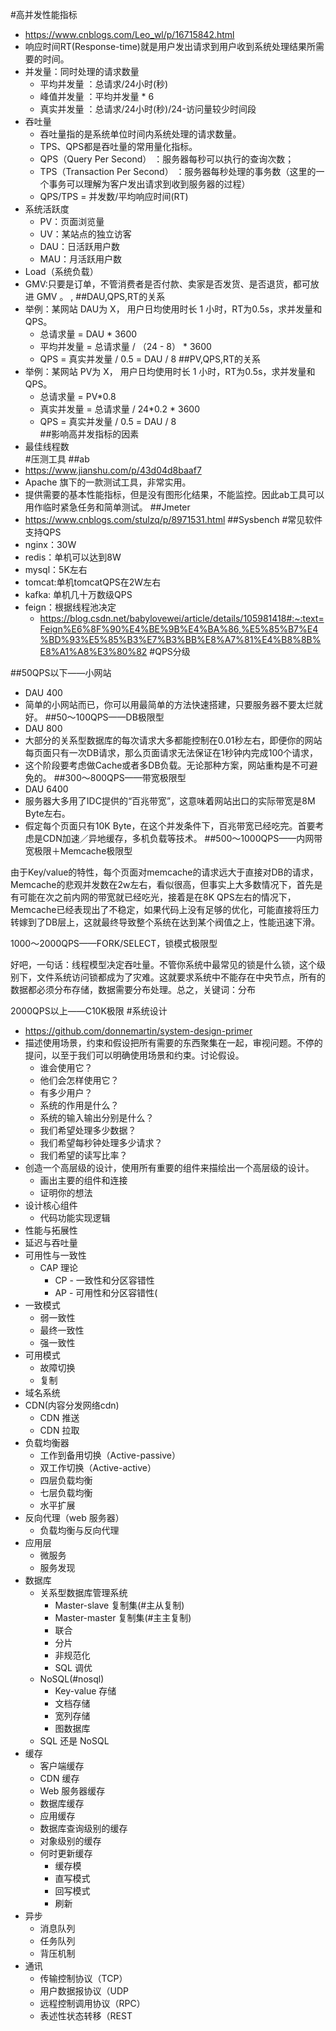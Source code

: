 #高并发性能指标
* https://www.cnblogs.com/Leo_wl/p/16715842.html
* 响应时间RT(Response-time)就是用户发出请求到用户收到系统处理结果所需要的时间。
* 并发量：同时处理的请求数量
    * 平均并发量 ：总请求/24小时(秒)
    * 峰值并发量 ：平均并发量 * 6
    * 真实并发量 ：总请求/24小时(秒)/24-访问量较少时间段
* 吞吐量
    * 吞吐量指的是系统单位时间内系统处理的请求数量。
    * TPS、QPS都是吞吐量的常用量化指标。
    * QPS（Query Per Second） ：服务器每秒可以执行的查询次数；
    * TPS（Transaction Per Second） ：服务器每秒处理的事务数（这里的一个事务可以理解为客户发出请求到收到服务器的过程）
    * QPS/TPS = 并发数/平均响应时间(RT)
* 系统活跃度   
    * PV：页面浏览量
    * UV：某站点的独立访客
    * DAU：日活跃用户数
    * MAU：月活跃用户数
* Load（系统负载）   
* GMV:只要是订单，不管消费者是否付款、卖家是否发货、是否退货，都可放进 GMV 。 ,
##DAU,QPS,RT的关系
* 举例：某网站 DAU为 X， 用户日均使用时长 1 小时，RT为0.5s，求并发量和QPS。
    * 总请求量 = DAU * 3600
    * 平均并发量 = 总请求量 / （24 - 8） * 3600
    * QPS = 真实并发量 / 0.5 = DAU / 8
##PV,QPS,RT的关系
* 举例：某网站 PV为 X， 用户日均使用时长 1 小时，RT为0.5s，求并发量和QPS。
    * 总请求量 = PV*0.8
    * 真实并发量 = 总请求量 / 24*0.2 * 3600
    * QPS = 真实并发量 / 0.5 = DAU / 8   
##影响高并发指标的因素
* 最佳线程数     
#压测工具
##ab
* https://www.jianshu.com/p/43d04d8baaf7
* Apache 旗下的一款测试工具，非常实用。
* 提供需要的基本性能指标，但是没有图形化结果，不能监控。因此ab工具可以用作临时紧急任务和简单测试。 
##Jmeter
* https://www.cnblogs.com/stulzq/p/8971531.html
##Sysbench
#常见软件支持QPS
* nginx：30W
* redis：单机可以达到8W
* mysql：5K左右
* tomcat:单机tomcatQPS在2W左右
* kafka: 单机几十万数级QPS
* feign：根据线程池决定
    * https://blog.csdn.net/babylovewei/article/details/105981418#:~:text=Feign%E6%8F%90%E4%BE%9B%E4%BA%86,%E5%85%B7%E4%BD%93%E5%85%B3%E7%B3%BB%E8%A7%81%E4%B8%8B%E8%A1%A8%E3%80%82
#QPS分级

##50QPS以下——小网站
* DAU 400
* 简单的小网站而已，你可以用最简单的方法快速搭建，只要服务器不要太烂就好。
##50～100QPS——DB极限型
* DAU 800
* 大部分的关系型数据库的每次请求大多都能控制在0.01秒左右，即便你的网站每页面只有一次DB请求，那么页面请求无法保证在1秒钟内完成100个请求，
* 这个阶段要考虑做Cache或者多DB负载。无论那种方案，网站重构是不可避免的。
##300～800QPS——带宽极限型
* DAU 6400
* 服务器大多用了IDC提供的“百兆带宽”，这意味着网站出口的实际带宽是8M Byte左右。
* 假定每个页面只有10K Byte，在这个并发条件下，百兆带宽已经吃完。首要考虑是CDN加速／异地缓存，多机负载等技术。
##500～1000QPS——内网带宽极限＋Memcache极限型

由于Key/value的特性，每个页面对memcache的请求远大于直接对DB的请求，Memcache的悲观并发数在2w左右，看似很高，但事实上大多数情况下，首先是有可能在次之前内网的带宽就已经吃光，接着是在8K QPS左右的情况下，Memcache已经表现出了不稳定，如果代码上没有足够的优化，可能直接将压力转嫁到了DB层上，这就最终导致整个系统在达到某个阀值之上，性能迅速下滑。

1000～2000QPS——FORK/SELECT，锁模式极限型

好吧，一句话：线程模型决定吞吐量。不管你系统中最常见的锁是什么锁，这个级别下，文件系统访问锁都成为了灾难。这就要求系统中不能存在中央节点，所有的数据都必须分布存储，数据需要分布处理。总之，关键词：分布

2000QPS以上——C10K极限
#系统设计
* https://github.com/donnemartin/system-design-primer
* 描述使用场景，约束和假设把所有需要的东西聚集在一起，审视问题。不停的提问，以至于我们可以明确使用场景和约束。讨论假设。
  * 谁会使用它？
  * 他们会怎样使用它？
  * 有多少用户？
  * 系统的作用是什么？
  * 系统的输入输出分别是什么？
  * 我们希望处理多少数据？
  * 我们希望每秒钟处理多少请求？
  * 我们希望的读写比率？
* 创造一个高层级的设计，使用所有重要的组件来描绘出一个高层级的设计。
    * 画出主要的组件和连接
    * 证明你的想法
* 设计核心组件
    * 代码功能实现逻辑
* 性能与拓展性
* 延迟与吞吐量
* 可用性与一致性
    * CAP 理论
        * CP - 一致性和分区容错性
        * AP - 可用性和分区容错性(
* 一致模式
    * 弱一致性
    * 最终一致性
    * 强一致性
* 可用模式
    * 故障切换
    * 复制
* 域名系统
* CDN(内容分发网络cdn)
    * CDN 推送
    * CDN 拉取
* 负载均衡器
    * 工作到备用切换（Active-passive）
    * 双工作切换（Active-active）
    * 四层负载均衡
    * 七层负载均衡
    * 水平扩展
* 反向代理（web 服务器）
    * 负载均衡与反向代理
* 应用层
    * 微服务
    * 服务发现
* 数据库
    * 关系型数据库管理系统
        * Master-slave 复制集(#主从复制)
        * Master-master 复制集(#主主复制)
        * 联合
        * 分片
        * 非规范化
        * SQL 调优
    * NoSQL(#nosql)
        * Key-value 存储
        * 文档存储
        * 宽列存储
        * 图数据库
    * SQL 还是 NoSQL
* 缓存
    * 客户端缓存
    * CDN 缓存
    * Web 服务器缓存
    * 数据库缓存
    * 应用缓存
    * 数据库查询级别的缓存
    * 对象级别的缓存
    * 何时更新缓存
        * 缓存模
        * 直写模式
        * 回写模式
        * 刷新
* 异步
    * 消息队列
    * 任务队列
    * 背压机制
* 通讯
    * 传输控制协议（TCP）
    * 用户数据报协议（UDP
    * 远程控制调用协议（RPC）
    * 表述性状态转移（REST 
